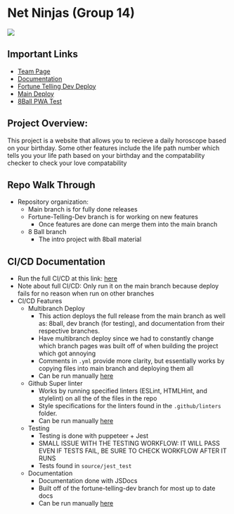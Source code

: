 # Net Ninjas (Group 14)

<a href="https://codeclimate.com/github/cse110-sp23-group14/cse110-sp23-group14/maintainability"><img src="https://api.codeclimate.com/v1/badges/8f2ee10c3081178fffa7/maintainability" /></a>

## Important Links

- [Team Page](https://github.com/cse110-sp23-group14/cse110-sp23-group14/blob/main/admin/team.md)
- [Documentation](https://cse110-sp23-group14.github.io/cse110-sp23-group14/main/documentation/index.html)
- [Fortune Telling Dev Deploy](https://cse110-sp23-group14.github.io/cse110-sp23-group14/main/fortune-telling-dev/source/index.html)
- [Main Deploy](https://cse110-sp23-group14.github.io/cse110-sp23-group14/source/index.html)
- [8Ball PWA Test](https://cse110-sp23-group14.github.io/cse110-sp23-group14/main/test-8ball-PWA/source/8ball/index.html)


## Project Overview:

This project is a website that allows you to recieve a daily horoscope based on your birthday. Some other features include the life path number which tells you your life path based on your birthday and the compatability checker to check your love compatability

## Repo Walk Through

- Repository organization:
    - Main branch is for fully done releases
    - Fortune-Telling-Dev branch is for working on new features
        - Once features are done can merge them into the main branch
    - 8 Ball branch
        - The intro project with 8ball material

## CI/CD Documentation

- Run the full CI/CD at this link: [here](https://github.com/cse110-sp23-group14/cse110-sp23-group14/actions/workflows/full-deploy-pipeline.yml)
- Note about full CI/CD: Only run it on the main branch because deploy fails for no reason when run on other branches
- CI/CD Features
    - Multibranch Deploy
        - This action deploys the full release from the main branch as well as: 8ball, dev branch (for testing), and documentation from their respective branches.
        - Have multibranch deploy since we had to constantly change which branch pages was built off of when building the project which got annoying
        - Comments in `.yml` provide more clarity, but essentially works by copying files into main branch and deploying them all
        - Can be run manually [here](https://github.com/cse110-sp23-group14/cse110-sp23-group14/actions/workflows/full-deploy-pipeline.yml)
    - Github Super linter
        - Works by running specified linters (ESLint, HTMLHint, and stylelint) on all the of the files in the repo
        - Style specifications for the linters found in the `.github/linters` folder.
        - Can be run manually [here](https://github.com/cse110-sp23-group14/cse110-sp23-group14/actions/workflows/linter.yml)
    - Testing
        - Testing is done with puppeteer + Jest
        - SMALL ISSUE WITH THE TESTING WORKFLOW: IT WILL PASS EVEN IF TESTS FAIL, BE SURE TO CHECK WORKFLOW AFTER IT RUNS
        - Tests found in `source/jest_test`
    - Documentation 
        - Documentation done with JSDocs
        - Built off of the fortune-telling-dev branch for most up to date docs
        - Can be run manually [here](https://github.com/cse110-sp23-group14/cse110-sp23-group14/actions/workflows/documentation.yml)




